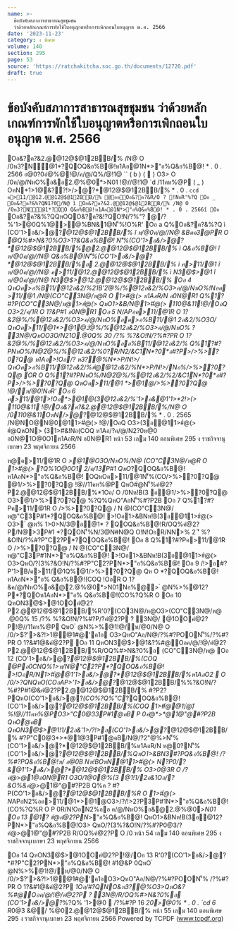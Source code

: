 ```yaml
---
name: >-
  ข้อบังคับสภาการสาธารณสุขชุมชน
  ว่าด้วยหลักเกณฑ์การพักใช้ใบอนุญาตหรือการเพิกถอนใบอนุญาต พ.ศ. 2566
date: '2023-11-23'
category: ง พิเศษ
volume: 140
section: 295
page: 53
source: 'https://ratchakitcha.soc.go.th/documents/12720.pdf'
draft: true
---
```


# ข้อบังคับสภาการสาธารณสุขชุมชน ว่าด้วยหลักเกณฑ์การพักใช้ใบอนุญาตหรือการเพิกถอนใบอนุญาต พ.ศ. 2566

Oอ&?ค?&2.@@12@$@12BB/% /N@ O /0ห3?N์@1*?QOQ&อ%B@!ห1Aอ@1N*>"อ%Q&อ%B@! * . 0 . 2566 อ@0?0อํ@%@!@/ค/@/Q%/@!1@ `` ( b ) (  ) O3> O /0ค/@/NหO%อ&อ2.@%@0*>N01 !@//@!1@ `d /11คห%@P ( _ ) OหN*1>1@&??!>/>@?*@12@$@12BB/% * . 0 . `ccd ค>11/@12.@@12@$@12BB/% @ออOอ&?ค?&R/O ? !NอR'%?Q Oอ _ Oอ&?ค?&%?QN1?0/N@ ì Oอ&?ค?&2.@@12@$@12BB/% /N@ O /0ห3?N์@1*?QO Q&อ%B@!ห1Aอ@1N*>"อ%Q&อ%B@! * . 0 . 2566î Oอ ` Oอ&?ค?&%?QQหOQO&?ค?&!?QO!N/?%"? @/?%'1>@0Q%1@>@%BN&1@N'็%!O%R' Oอ a Q%Oอ&?ค?&%?Q ì (CO'1>อ&/>@?*@12@$@12BB/% î ห/@0ค/@//N@ &Bคค3@PR O @Q%#>N&?0%O3>1?&Q&อ%B@! N'็%(CO'1>อ&/>@?*@12@$@12BB/%@2.@@12@$@12BB/% ì Q&อ%B@! î ห/@0ค/@//N@ Q&อ%B@!N'็%(CO'1>อ&/>@?*@12@$@12BB/%อ 2.@@12@$@12BB/% ì ค>11/@1 î ห/@0ค/@//N@ ค>11/@12.@@12@$@12BB/% ì N3@$>@1 î ห/@0ค/@//N@ N3@$>@12.@@12@$@12BB/% Oอ 4 QหOค>อ%B11/@12อ&2/%21B'2ํ@%/%@12อ&2/%O3>ค/@/NหO%!Nอค>11/@1 /N@(CO"C3N@/ห@R O 1>#ํ@(> ห1AอR/N อ0N@R1 Q%1?#?P(CO"C3N@/ห@1>#ํ@(> QหO1>&B/N@1>#ํ@(> 110@&11!@/OอQ O3>2/ค/1R O 1?&P#1 อ0N@R1 Oอ 5 N/APอค>11/@1R O 1?&2ํ@%/%@12อ&2/%O3>ค/@/NหO%อค>อ%B11/@1 2อ&2/%O3O/ QหOค>11/@1*>@1@2ํ@%/%@12อ&2/%O3>ค/@/NหO% ? 3N@/QหOO3O/N21O.@0Q% 30 /?% %?&O!N/?%#?PR O 1?&2ํ@%/%@12อ&2/%O3>ค/@/NหO%ออ%B11/@12อ&2/% Q%1?#?PNหO%/N@2ํ@%/%@12อ&2/%0?R/N2/&C1์N*?0*อ#?P>/>%>?0?Q@ ห1Aอ>!Oอ/? ห3?@%N*>P/N!>/ QหOค>อ%B11/@12อ&2/%#ํ@@12อ&2/%N*>P/N!>/Nอ%/>%>?0?Q@ OR O Q%1?#?PNหO%/N@2ํ@%/%@12อ&2/%2/&C1์N*?0*อ#?P>/>%>?0?Q@ QหOค>11/@1 *>@1@/>%>?0?Q@ !@/ห/@0!NอR' Oอ 6 ค>11/@1>!Oอ*>@1@(3@12อ&2/%'1>อ&@1'1>*2!>(> 110@&11 !@/Oอ&?ค?&2.@@12@$@12BB/%/N@ O /0110@&11OหN/>@?*@12@$@12BB/% * . 0 . 2565 /N@NO@N@0@11>#ํ@(> !@/OอQ O3>(3อ@11>#ํ@(> #ํ@QหON> (31>#&!Nอ(COQ ห1Aอ/?ค/@/N2?0ห@0 อ0N@1O@0O1ห1AอR/N อ0N@R1 หน้า 53 เลม 140 ตอนพิเศษ 295 ง ราชกิจจานุเบกษา 23 พฤศจิกายน 2566

ห@ค>11/@1R O *>@1@O3O/NหO%/N@ (CO"C3N@/ห@R O 1>#ํ@(> ?Q%1O@0O1 2/ค/13P#1 QหO*?QOQ&อ%B@!ห1AอN*>"อ%Q&อ%B@! OQหOค>11/@1N'็%(CO/>%>?0?Q@ @1/>%>?0?Q@ !@//11คห%@P QหO#ํ@N'็%คํ@2?P2.@@12@$@12BB/%*1Oอ/ O /0Nห!B(3 อ@1/>%>?0?Q@ O3>@1/>%>?0?Q@ %?Q%QหO"AอN'็%#?P2B Oอ 7 Q%1?#?Pค>11/@1R O />%>?0?Q@ / N @(CO"C3N@/ห@"C3P#1*?QOQ&อ%B@! >!Oอ1>&BNห!B(3อ@11>#ํ@(> O3> ํ @ห% 1>0>N/3@อ@1* ? QOQ&อ%B@!R/OQ%คํ@2?P/N@>3P#1 *?QON'็%N/3@N#N@Q O!N!OอR/NN>% 2 'ี %?&O!N/?%#?P"C2?P*?QOQ&อ%B@! Oอ 8 Q%1?#?Pค>11/@1R O />%>?0?Q@ / N @(CO"C3N@/ห@"C3P#1N*>"อ%Q&อ%B@! >!Oอ1>&BNห!B(3อ@11>#ํ@(> O3>QหO/?(3%?&O!N/?%#?P"C2?PN*>"อ%Q&อ%B@! Oอ 9 /!>อ#?P'1>B/ค>11/@1Q%@1/>%>?0?Q@ Qห O *?QOQ&อ%B@!ห1AอN*>"อ% Q&อ%B@!(COQ !OอR O 1?&ค/@/NหO%อ&@2.@%@0*>N01Nอ%@> ํ @N%>%@12?P*?QOห1AอN*>"อ% Q&อ%B@!(CO%?Q%R O Oอ 10 QหON3@$>@1OOคํ@2?P2.@@12@$@12BB/%R'0?(CO3N@/ห@O3>(CO"C3N@/ห@ .@0Q% 15 /?% %?&O!N/?%#?P/?คํ@2?P ? 3N@/ @1OOคํ@2?P!@//11คห%@P QหO ํ @N%>%@1!@/ห/@0/N@ O /0/>$?'>&?!>1@@1#@'ค1อ O3>QหO"Aอ/N@/?%#?POON'็%/?%#?PR O 1?&#1@&คํ@2?P Oอ 11 QหON3@$>@1&?%#@Oอค/@/!@/คํ@2?P2.@@12@$@12BB/%R/OQ%#>N&?0%อ (CO"C3N@/ห@ Oอ 12 (CO'1>อ&/>@?*@12@$@12BB/%(COQ @Pอ0CNQ%1>ห/N@"C2?P*?QOQ&อ%B@! >!OอR/N1>#ํ@@1'1>อ&/>@?*@12@$@12BB/%ห1AอO2  O /0/>$?Q N QหO(COอAP%NO@Q/N@!% N'็%(CO/?2>#$>'1>อ&/>@?*@12@$@12BB/%%?&O!N/?%#?P#1@&คํ@2?P2.@@12@$@12BB/% #?P2?PQหO(CO'1>อ&/>@?*(CO%?Q%"C*?QOQ&อ%B@! (CO'1>อ&/>@?*@12@$@12BB/%(COQ 1>#ํ@@1)่@)ื%!@//11คห%@PO3>"C0@33P#1ํ@คB P 0คํ@*>*@1@"@#?P2B QหOํ@คB QหON3@$>@1!1/2อ&'1>/?!>อ(CO'1>อ&/>@?*@12@$@12BB/% #?P"C0@3*>*@1@3P#1ํ@คB/N@/?2"@%>N'็%(CO'1>อ&/>@?*@12@$@12BB/%ห1AอR/N ห@0?N'็% (CO'1>อ&/>@?*@12@$@12BB/%QหO1>&BN3#?PQ&อ%B@! /?%#?PQ&อ%B@!ห/ อ@0B Nห!BOหN@11>#ํ@(> N?P0/?&@1'1>อ&/>@?*@12@$@12BB/% O3>0@3R O /?คํ@*>*@1@อ0N@R1 O3O/1@0@%(3 @1!1/2อ&*1Oอ/?&O%&คํ@*>*@1@"@#?P2B Q%ค ? #?P(CO'1>อ&/>@?*@12@$@12BB/%R O 1>#ํ@(> N*APอN2%อค>11/@1*>@1@O3>/?/!>2?P3P#1N*>"อ%Q&อ%B@!(CO%?Q%R O P 0R/N!OอN2%ออ ค/@/NหO%อ&@2.@%@0*>N01 Oอ 13 @1? #ํ@คํ@2?PN*>"อ%Q&อ%B@! QหO1>&BNห!B(3อ@12?PN*>"อ%Q&อ%B@!O3> QหO/?(3%?&O!N/?%#?P0@3/?คํ@*>*@1@"@#?P2B R/OQ%คํ@2?P O /0 หน้า 54 เลม 140 ตอนพิเศษ 295 ง ราชกิจจานุเบกษา 23 พฤศจิกายน 2566

Oอ 14 QหON3@$>@1OOคํ@2?P!@/Oอ 13 R'0?(CO'1>อ&/>@?*#?P"C2?PN*>"อ%Q&อ%B@! #1@&P 0QหO ํ @N%>%@1!@/ห/@0/N@ O /0/>$?'>&?!>1@@1#@'ค1อO3>QหO"Aอ/N@/?%#?POON'็% /?%#?PR O 1?&#1@&คํ@2?P *1Oอ/#?QNO&ห3?@%O3>QหO&?%#@Oอค/@/!@/คํ@2?P ? 3N@/R/OQ%#>N&?0%อ (CO'1>อ&/>@?*%?Q% '1>@0  /?%#?P 16 *20>@0% * . 0 . `cd 6 R*0@3 &@/ %@02.@@12@$@12BB/% หน้า 55 เลม 140 ตอนพิเศษ 295 ง ราชกิจจานุเบกษา 23 พฤศจิกายน 2566 Powered by TCPDF (www.tcpdf.org)
